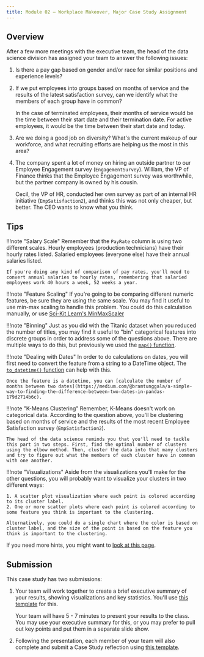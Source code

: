 ```yaml
---
title: Module 02 — Workplace Makeover, Major Case Study Assignment
---
```


## Overview

After a few more meetings with the executive team, the head of the data science division has assigned your team to answer the following issues:

1. Is there a pay gap based on gender and/or race for similar positions and experience levels?

2. If we put employees into groups based on months of service and the results of the latest satisfaction survey, can we identify what the members of each group have in common? 

	In the case of terminated employees, their months of service would be the time between their start date and their termination date. For active employees, it would be the time between their start date and today.

3. Are we doing a good job on diversity? What's the current makeup of our workforce, and what recruiting efforts are helping us the most in this area?

4. The company spent a lot of money on hiring an outside partner to our Employee Engagement survey (`EngagementSurvey`). William, the VP of Finance thinks that the Employee Engagement survey was worthwhile, but the partner company is owned by his cousin. 

	Cecil, the VP of HR, conducted her own survey as part of an internal HR initiative (`EmpSatisfaction2`), and thinks this was not only cheaper, but better. The CEO wants to know what you think.

## Tips

!!!note "Salary Scale"
	Remember that the `PayRate` column is using two different scales. Hourly employees (production technicians) have their hourly rates listed. Salaried employees (everyone else) have their annual salaries listed. 

	If you're doing any kind of comparison of pay rates, you'll need to convert annual salaries to hourly rates, remembering that salaried employees work 40 hours a week, 52 weeks a year.

!!!note "Feature Scaling"
	If you're going to be comparing different numeric features, be sure they are using the same scale. You may find it useful to use min-max scaling to handle this problem. You could do this calculation manually, or use [Sci-Kit Learn's MinMaxScaler](https://scikit-learn.org/stable/modules/generated/sklearn.preprocessing.MinMaxScaler.html)

!!!note "Binning"
	Just as you did with the Titanic dataset when you reduced the number of titles, you may find it useful to "bin" categorical features into discrete groups in order to address some of the questions above. There are multiple ways to do this, but previously we used the [`map()` function](https://pandas.pydata.org/pandas-docs/stable/reference/api/pandas.Series.map.html).

!!!note "Dealing with Dates" 
	In order to do calculations on dates, you will first need to convert the feature from a string to a DateTime object. The [`to_datetime()` function](https://pandas.pydata.org/pandas-docs/stable/getting_started/intro_tutorials/09_timeseries.html) can help with this.

	Once the feature is a datetime, you can [calculate the number of months between two dates](https://medium.com/@bramtunggala/a-simple-way-to-finding-the-difference-between-two-dates-in-pandas-179d2714b6c).

!!!note "K-Means Clustering"
	Remember, K-Means doesn't work on categorical data. According to the question above, you'll be clustering based on months of service and the results of the most recent Employee Satisfaction survey (`EmpSatisfaction2`).

	The head of the data science reminds you that you'll need to tackle this part in two steps. First, find the optimal number of clusters using the elbow method. Then, cluster the data into that many clusters and try to figure out what the members of each cluster have in common with one another.

!!!note "Visualizations"
	Aside from the visualizations you'll make for the other questions, you will probably want to visualize your clusters in two different ways:

	1. A scatter plot visualization where each point is colored according to its cluster label.
	2. One or more scatter plots where each point is colored according to some feature you think is important to the clustering.

	Alternatively, you could do a single chart where the color is based on cluster label, and the size of the point is based on the feature you think is important to the clustering.

If you need more hints, you might want to [look at this page](hints.html).

## Submission

This case study has two submissions:

1. Your team will work together to create a brief executive summary of your results, showing visualizations and key statistics. You'll use [this template](./summary.docx) for this.

	Your team will have 5 - 7 minutes to present your results to the class. You may use your executive summary for this, or you may prefer to pull out key points and put them in a separate slide show.

2. Following the presentation, each member of your team will also complete and submit a Case Study reflection using [this template]({{URLROOT}}/course/reflection.docx).
